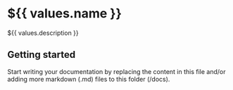 # ${{ values.name }}

${{ values.description }}

## Getting started

Start writing your documentation by replacing the content in this file and/or adding more markdown (.md) files to this folder (/docs).
